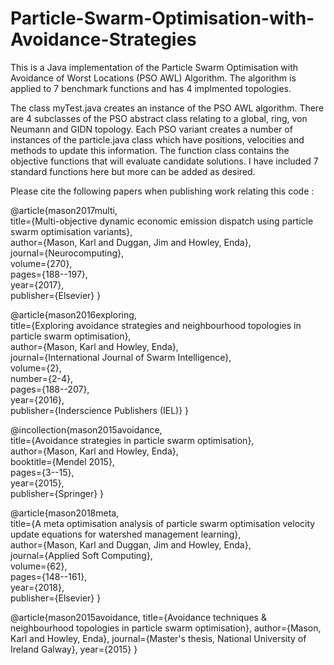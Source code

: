 # Particle-Swarm-Optimisation-with-Avoidance-Strategies
This is a Java implementation of the Particle Swarm Optimisation with Avoidance of Worst Locations (PSO AWL) Algorithm. The algorithm is applied to 7 benchmark functions and has 4 implmented topologies. 

The class myTest.java creates an instance of the PSO AWL algorithm. There are 4 subclasses of the PSO abstract class relating to a global, ring, von Neumann and GIDN topology. Each PSO variant creates a number of instances of the particle.java class which have positions, velocities and methods to update this information. The function class contains the objective functions that will evaluate candidate solutions. I have included 7 standard functions here but more can be added as desired.

Please cite the following papers when publishing work relating this code :

@article{mason2017multi,   
title={Multi-objective dynamic economic emission dispatch using particle swarm optimisation variants},   
author={Mason, Karl and Duggan, Jim and Howley, Enda},   
journal={Neurocomputing},   
volume={270},   
pages={188--197},   
year={2017},   
publisher={Elsevier} }   

@article{mason2016exploring,   
title={Exploring avoidance strategies and neighbourhood topologies in particle swarm optimisation},   
author={Mason, Karl and Howley, Enda},   
journal={International Journal of Swarm Intelligence},   
volume={2},   
number={2-4},   
pages={188--207},   
year={2016},   
publisher={Inderscience Publishers (IEL)} } 

@incollection{mason2015avoidance,   
title={Avoidance strategies in particle swarm optimisation},   
author={Mason, Karl and Howley, Enda},   
booktitle={Mendel 2015},  
pages={3--15},   
year={2015},   
publisher={Springer} }  

@article{mason2018meta,   
title={A meta optimisation analysis of particle swarm optimisation velocity update equations for watershed management learning},   
author={Mason, Karl and Duggan, Jim and Howley, Enda},   
journal={Applied Soft Computing},   
volume={62},  
pages={148--161},   
year={2018},   
publisher={Elsevier} }

@article{mason2015avoidance,
title={Avoidance techniques \& neighbourhood topologies in particle swarm optimisation},
author={Mason, Karl and Howley, Enda},
journal={Master's thesis, National University of Ireland Galway},
year={2015}
}
